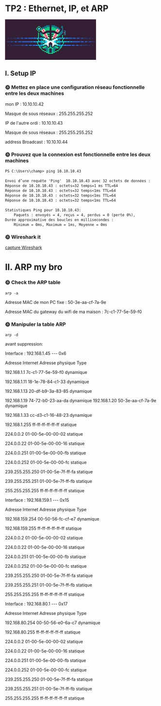 # TP2 : Ethernet, IP, et ARP

![Alt text](image.png)

## I. Setup IP

### 🌞 Mettez en place une configuration réseau fonctionnelle entre les deux machines

mon IP : 10.10.10.42

Masque de sous réseaux :  255.255.255.252

IP de l'autre ordi : 10.10.10.43

Masque de sous réseaux :  255.255.255.252

address Broadcast : 10.10.10.44

### 🌞 Prouvez que la connexion est fonctionnelle entre les deux machines

````
PS C:\Users\champ> ping 10.10.10.43

Envoi d’une requête 'Ping'  10.10.10.43 avec 32 octets de données :
Réponse de 10.10.10.43 : octets=32 temps=1 ms TTL=64
Réponse de 10.10.10.43 : octets=32 temps<1ms TTL=64
Réponse de 10.10.10.43 : octets=32 temps<1ms TTL=64
Réponse de 10.10.10.43 : octets=32 temps<1ms TTL=64

Statistiques Ping pour 10.10.10.43:
    Paquets : envoyés = 4, reçus = 4, perdus = 0 (perte 0%),
Durée approximative des boucles en millisecondes :
    Minimum = 0ms, Maximum = 1ms, Moyenne = 0ms
````

### 🌞 Wireshark it
 [capture Wireshark](./TP-réseaux2capture.pcapng)

# II. ARP my bro

### 🌞 Check the ARP table
 
```
arp -a
``` 
Adresse MAC de mon PC fixe :  50-3e-aa-cf-7a-9e

Adresse MAC du gateway du wifi de ma maison : 7c-c1-77-5e-59-f0

### 🌞 Manipuler la table ARP
```
arp -d
```
avant suppression:

Interface : 192.168.1.45 --- 0x6

  Adresse Internet      Adresse physique      Type

  192.168.1.1           7c-c1-77-5e-59-f0     dynamique
  
  192.168.1.11          18-1e-78-84-c1-33     dynamique
  
  192.168.1.13          20-df-b9-3a-83-85     dynamique
  
  192.168.1.19          74-72-b0-23-aa-da     dynamique
  192.168.1.20          50-3e-aa-cf-7a-9e     dynamique
  
  192.168.1.33          cc-d3-c1-16-48-23     dynamique
  
  192.168.1.255         ff-ff-ff-ff-ff-ff     statique
  
  224.0.0.2             01-00-5e-00-00-02     statique
  
  224.0.0.22            01-00-5e-00-00-16     statique
  
  224.0.0.251           01-00-5e-00-00-fb     statique
  
  224.0.0.252           01-00-5e-00-00-fc     statique
  
  
  239.255.255.250       01-00-5e-7f-ff-fa     statique
  
  239.255.255.251       01-00-5e-7f-ff-fb     statique
  
  255.255.255.255       ff-ff-ff-ff-ff-ff     statique

Interface : 192.168.159.1 --- 0x15
  
  Adresse Internet      Adresse physique      Type
  
  192.168.159.254       00-50-56-fc-cf-e7     dynamique
  
  192.168.159.255       ff-ff-ff-ff-ff-ff     statique
  
  224.0.0.2             01-00-5e-00-00-02     statique
  
  224.0.0.22            01-00-5e-00-00-16     statique
  
  224.0.0.251           01-00-5e-00-00-fb     statique
  
  224.0.0.252           01-00-5e-00-00-fc     statique
  
  239.255.255.250       01-00-5e-7f-ff-fa     statique
  
  239.255.255.251       01-00-5e-7f-ff-fb     statique
  
  255.255.255.255       ff-ff-ff-ff-ff-ff     statique

Interface : 192.168.80.1 --- 0x17
  
  Adresse Internet      Adresse physique      Type
  
  192.168.80.254        00-50-56-e0-6a-c7     dynamique
  
  192.168.80.255        ff-ff-ff-ff-ff-ff     statique
  
  224.0.0.2             01-00-5e-00-00-02     statique
  
  224.0.0.22            01-00-5e-00-00-16     statique
  
  224.0.0.251           01-00-5e-00-00-fb     statique
  
  224.0.0.252           01-00-5e-00-00-fc     statique
  
  239.255.255.250       01-00-5e-7f-ff-fa     statique
  
  239.255.255.251       01-00-5e-7f-ff-fb     statique
  
  255.255.255.255       ff-ff-ff-ff-ff-ff     statique
